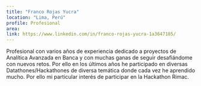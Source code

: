 ```yaml
---
title: "Franco Rojas Yucra"
location: "Lima, Perú"
profile: Profesional
area: 
link: https://www.linkedin.com/in/franco-rojas-yucra-1a3647185/
---
```


Profesional con varios años de experiencia dedicado a proyectos de Analítica Avanzada en Banca y con muchas ganas de seguir desafiándome con nuevos retos. Por ello en los últimos años he participado en diversas Datathones/Hackathones de diversa temática donde cada vez he aprendido mucho. Por ello mi particular interés de participar en la Hackathon Rimac.